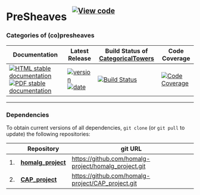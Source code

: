 <!-- BEGIN HEADER -->
# PreSheaves&ensp;<sup><sup>[![View code][code-img]][code-url]</sup></sup>

### Categories of (co)presheaves

| Documentation | Latest Release | Build Status of [CategoricalTowers](/../../) | Code Coverage |
| ------------- | -------------- | ------------ | ------------- |
| [![HTML stable documentation][html-img]][html-url] [![PDF stable documentation][pdf-img]][pdf-url] | [![version][version-img]][version-url] [![date][date-img]][date-url] | [![Build Status][tests-img]][tests-url] | [![Code Coverage][codecov-img]][codecov-url] |

<!-- END HEADER -->

<!-- BEGIN FOOTER -->
---

### Dependencies

To obtain current versions of all dependencies, `git clone` (or `git pull` to update) the following repositories:

|    | Repository | git URL |
|--- | ---------- | ------- |
| 1. | [**homalg_project**](https://github.com/homalg-project/homalg_project#readme) | https://github.com/homalg-project/homalg_project.git |
| 2. | [**CAP_project**](https://github.com/homalg-project/CAP_project#readme) | https://github.com/homalg-project/CAP_project.git |

[html-img]: https://img.shields.io/badge/🔗%20HTML-stable-blue.svg
[html-url]: https://homalg-project.github.io/CategoricalTowers/PreSheaves/doc/chap0_mj.html

[pdf-img]: https://img.shields.io/badge/🔗%20PDF-stable-blue.svg
[pdf-url]: https://homalg-project.github.io/CategoricalTowers/PreSheaves/download_pdf.html

[version-img]: https://img.shields.io/endpoint?url=https://homalg-project.github.io/CategoricalTowers/PreSheaves/badge_version.json&label=🔗%20version&color=yellow
[version-url]: https://homalg-project.github.io/CategoricalTowers/PreSheaves/view_release.html

[date-img]: https://img.shields.io/endpoint?url=https://homalg-project.github.io/CategoricalTowers/PreSheaves/badge_date.json&label=🔗%20released%20on&color=yellow
[date-url]: https://homalg-project.github.io/CategoricalTowers/PreSheaves/view_release.html

[tests-img]: https://github.com/homalg-project/CategoricalTowers/actions/workflows/Tests.yml/badge.svg?branch=master
[tests-url]: https://github.com/homalg-project/CategoricalTowers/actions/workflows/Tests.yml?query=branch%3Amaster

[codecov-img]: https://codecov.io/gh/homalg-project/CategoricalTowers/branch/master/graph/badge.svg?flag=PreSheaves
[codecov-url]: https://app.codecov.io/gh/homalg-project/CategoricalTowers/tree/master/PreSheaves

[code-img]: https://img.shields.io/badge/-View%20code-blue?logo=github
[code-url]: https://github.com/homalg-project/CategoricalTowers/tree/master/PreSheaves#top
<!-- END FOOTER -->
